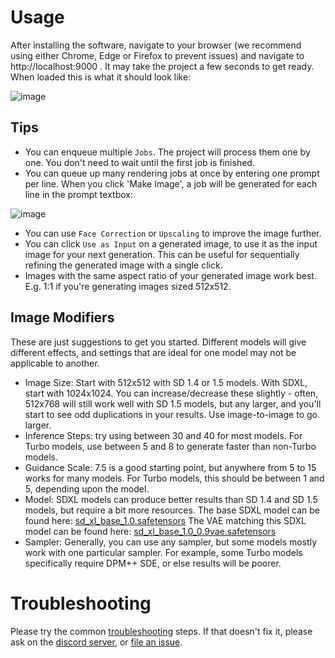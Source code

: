 # Usage
After installing the software, navigate to your browser (we recommend using either Chrome, Edge or Firefox to prevent issues) and navigate to http://localhost:9000 . It may take the project a few seconds to get ready.
When loaded this is what it should look like:

![image](https://user-images.githubusercontent.com/110454200/213924983-b8e5261a-8545-444c-a8be-271a495f145f.png)

## Tips
* You can enqueue multiple `Jobs`. The project will process them one by one. You don't need to wait until the first job is finished.
* You can queue up many rendering jobs at once by entering one prompt per line. When you click 'Make Image', a job will be generated for each line in the prompt textbox:

![image](https://user-images.githubusercontent.com/110454200/213926311-ba9286d1-00c6-4862-8ba3-6d1f4762e1d5.png)

* You can use `Face Correction` or `Upscaling` to improve the image further.
* You can click `Use as Input` on a generated image, to use it as the input image for your next generation. This can be useful for sequentially refining the generated image with a single click.
* Images with the same aspect ratio of your generated image work best. E.g. 1:1 if you're generating images sized 512x512.

## Image Modifiers

These are just suggestions to get you started.  Different models will give different effects, and settings that are ideal for one model may not be applicable to another.

* Image Size: Start with 512x512 with SD 1.4 or 1.5 models.  With SDXL, start with 1024x1024. You can increase/decrease these slightly - often, 512x768 will still work well with SD 1.5 models, but any larger, and you'll start to see odd duplications in your results.  Use image-to-image to go larger.
* Inference Steps: try using between 30 and 40 for most models.  For Turbo models, use between 5 and 8 to generate faster than non-Turbo models.
* Guidance Scale: 7.5 is a good starting point, but anywhere from 5 to 15 works for many models.  For Turbo models, this should be between 1 and 5, depending upon the model.
* Model: SDXL models can produce better results than SD 1.4 and SD 1.5 models, but require a bit more resources.
The base SDXL model can be found here: [sd_xl_base_1.0.safetensors](https://huggingface.co/stabilityai/stable-diffusion-xl-base-1.0/blob/main/sd_xl_base_1.0.safetensors)
The VAE matching this SDXL model can be found here: [sd_xl_base_1.0_0.9vae.safetensors](https://huggingface.co/stabilityai/stable-diffusion-xl-base-1.0/blob/main/sd_xl_base_1.0_0.9vae.safetensors)
* Sampler: Generally, you can use any sampler, but some models mostly work with one particular sampler.  For example, some Turbo models specifically require DPM++ SDE, or else results will be poorer.

# Troubleshooting
Please try the common [troubleshooting](https://github.com/cmdr2/stable-diffusion-ui/wiki/Troubleshooting) steps. If that doesn't fix it, please ask on the [discord server](https://discord.com/invite/u9yhsFmEkB), or [file an issue](https://github.com/easydiffusion/easydiffusion/issues).